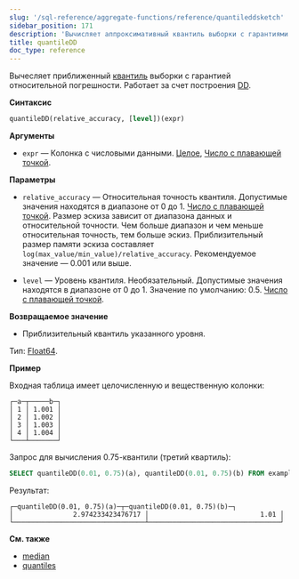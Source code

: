 ```yaml
---
slug: '/sql-reference/aggregate-functions/reference/quantileddsketch'
sidebar_position: 171
description: 'Вычисляет аппроксимативный квантиль выборки с гарантиями относительной'
title: quantileDD
doc_type: reference
---
```

Вычесляет приближенный [квантиль](https://en.wikipedia.org/wiki/Quantile) выборки с гарантией относительной погрешности. Работает за счет построения [DD](https://www.vldb.org/pvldb/vol12/p2195-masson.pdf).

**Синтаксис**

```sql
quantileDD(relative_accuracy, [level])(expr)
```

**Аргументы**

- `expr` — Колонка с числовыми данными. [Целое](../../../sql-reference/data-types/int-uint.md), [Число с плавающей точкой](../../../sql-reference/data-types/float.md).

**Параметры**

- `relative_accuracy` — Относительная точность квантиля. Допустимые значения находятся в диапазоне от 0 до 1. [Число с плавающей точкой](../../../sql-reference/data-types/float.md). Размер эскиза зависит от диапазона данных и относительной точности. Чем больше диапазон и чем меньше относительная точность, тем больше эскиз. Приблизительный размер памяти эскиза составляет `log(max_value/min_value)/relative_accuracy`. Рекомендуемое значение — 0.001 или выше.

- `level` — Уровень квантиля. Необязательный. Допустимые значения находятся в диапазоне от 0 до 1. Значение по умолчанию: 0.5. [Число с плавающей точкой](../../../sql-reference/data-types/float.md).

**Возвращаемое значение**

- Приблизительный квантиль указанного уровня.

Тип: [Float64](/sql-reference/data-types/float).

**Пример**

Входная таблица имеет целочисленную и вещественную колонки:

```text
┌─a─┬─────b─┐
│ 1 │ 1.001 │
│ 2 │ 1.002 │
│ 3 │ 1.003 │
│ 4 │ 1.004 │
└───┴───────┘
```

Запрос для вычисления 0.75-квантили (третий квартиль):

```sql
SELECT quantileDD(0.01, 0.75)(a), quantileDD(0.01, 0.75)(b) FROM example_table;
```

Результат:

```text
┌─quantileDD(0.01, 0.75)(a)─┬─quantileDD(0.01, 0.75)(b)─┐
│               2.974233423476717 │                            1.01 │
└─────────────────────────────────┴─────────────────────────────────┘
```

**См. также**

- [median](/sql-reference/aggregate-functions/reference/median)
- [quantiles](../../../sql-reference/aggregate-functions/reference/quantiles.md#quantiles)